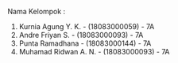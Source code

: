 Nama Kelompok :
1. Kurnia Agung Y. K. - (18083000059) - 7A
2. Andre Friyan S. - (18083000093) - 7A
3. Punta Ramadhana - (18083000144) - 7A
4. Muhamad Ridwan A. N. - (18083000093) - 7A
